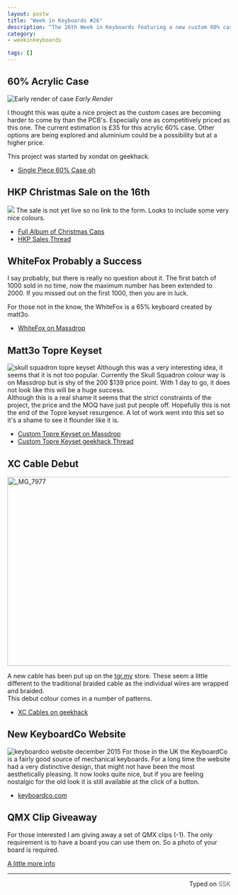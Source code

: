 ```yaml
---
layout: postw
title: "Week in Keyboards #26"
description: "The 26th Week in Keyboards featuring a new custom 60% case."
category: 
- weekinkeyboards

tags: []
---
```


## 60% Acrylic Case 
![Early render of case](http://i.imgur.com/VdlmJ5W.jpg)
*Early Render*

I thought this was quite a nice project as the custom cases are becoming harder to come by than the PCB's. Especially one as competitively priced as this one. The current estimation is £35 for this acrylic 60% case. Other options are being explored and aluminium could be a possibility but at a higher price.

This project was started by xondat on geekhack.

* [Single Piece 60% Case gh](https://geekhack.org/index.php?topic=77731.0)

## HKP Christmas Sale on the 16th
![](http://i.imgur.com/mgdVFMu.jpg)
The sale is not yet live so no link to the form. Looks to include some very nice colours.

* [Full Album of Christmas Caps](http://imgur.com/a/GbLYM)
* [HKP Sales Thread](https://geekhack.org/index.php?topic=61096.0)

## WhiteFox Probably a Success
I say probably, but there is really no question about it. The first batch of 1000 sold in no time, now the maximum number has been extended to 2000. If you missed out on the first 1000, then you are in luck.

For those not in the know, the WhiteFox is a 65% keyboard created by matt3o.

* [WhiteFox on Massdrop](https://www.massdrop.com/buy/the-whitefox-keyboard?mode=guest_open)

## Matt3o Topre Keyset
![skull squadron topre keyset](http://i.imgur.com/RmtoZzK.jpg)
Although this was a very interesting idea, it seems that it is not too popular. Currently the Skull Squadron colour way is on Massdrop but is shy of the 200 $139 price point. With 1 day to go, it does not look like this will be a huge success.  
Although this is a real shame it seems that the strict constraints of the project, the price and the MOQ have just put people off. Hopefully this is not the end of the Topre keyset resurgence. A lot of work went into this set so it's a shame to see it flounder like it is.

* [Custom Topre Keyset on Massdrop](https://www.massdrop.com/buy/custom-topre-keycap-set?mode=guest_open)
* [Custom Topre Keyset geekhack Thread](https://geekhack.org/index.php?topic=74413.0)

## XC Cable Debut

<a data-flickr-embed="true"  href="https://www.flickr.com/photos/47569819@N03/23090572064/" title="_MG_7977"><img src="https://farm6.staticflickr.com/5756/23090572064_03c6f8fd93_z.jpg" width="640" height="427" alt="_MG_7977"></a><script async src="//embedr.flickr.com/assets/client-code.js" charset="utf-8"></script>

A new cable has been put up on the [tgr.my](https://tgr.my/store/) store. These seem a little different to the traditional braided cable as the individual wires are wrapped and braided.   
This debut colour comes in a number of patterns.

* [XC Cables on geekhack](https://geekhack.org/index.php?topic=77725.0)

## New KeyboardCo Website
![keyboardco website december 2015](http://i.imgur.com/50onfJW.png)
For those in the UK the KeyboardCo is a fairly good source of mechanical keyboards. For a long time the website had a very distinctive design, that might not have been the most aesthetically pleasing. It now looks quite nice, but if you are feeling nostalgic for the old look it is still available at the click of a button.

* [keyboardco.com](http://keyboardco.com/)

## QMX Clip Giveaway
For those interested I am giving away a set of QMX clips (-1). The only requirement is to have a board you can use them on. So a photo of your board is required.

[A little more info](http://blog.roastpotatoes.co/review/2015/12/11/qmx-switch-dampeners-review/#giveaway)

------------------------------------------------
 <p style="text-align: right" title="Screwed">Typed on <font color="#6c6c6c">SSK</font></p>
 
